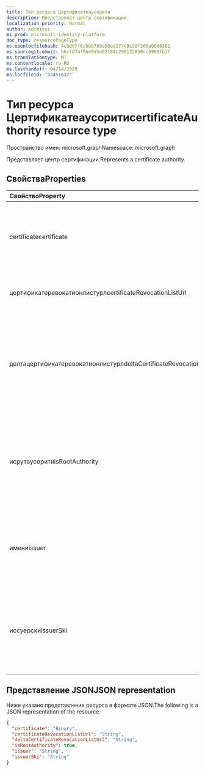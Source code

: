 ```yaml
---
title: Тип ресурса Цертификатеаусорити
description: Представляет центр сертификации.
localization_priority: Normal
author: adimitui
ms.prod: microsoft-identity-platform
doc_type: resourcePageType
ms.openlocfilehash: 4c8d97f6cbbb789e99ad177c8c90f308a90d6381
ms.sourcegitcommit: bbcf074f0be9d5e02f84c290122850cc5968fb1f
ms.translationtype: MT
ms.contentlocale: ru-RU
ms.lasthandoff: 04/14/2020
ms.locfileid: "43451637"
---
```

# <a name="certificateauthority-resource-type"></a><span data-ttu-id="04782-103">Тип ресурса Цертификатеаусорити</span><span class="sxs-lookup"><span data-stu-id="04782-103">certificateAuthority resource type</span></span>

<span data-ttu-id="04782-104">Пространство имен: microsoft.graph</span><span class="sxs-lookup"><span data-stu-id="04782-104">Namespace: microsoft.graph</span></span>

<span data-ttu-id="04782-105">Представляет центр сертификации.</span><span class="sxs-lookup"><span data-stu-id="04782-105">Represents a certificate authority.</span></span>

## <a name="properties"></a><span data-ttu-id="04782-106">Свойства</span><span class="sxs-lookup"><span data-stu-id="04782-106">Properties</span></span>

| <span data-ttu-id="04782-107">Свойство</span><span class="sxs-lookup"><span data-stu-id="04782-107">Property</span></span>     | <span data-ttu-id="04782-108">Тип</span><span class="sxs-lookup"><span data-stu-id="04782-108">Type</span></span>        | <span data-ttu-id="04782-109">Описание</span><span class="sxs-lookup"><span data-stu-id="04782-109">Description</span></span> |
|:-------------|:------------|:------------|
|<span data-ttu-id="04782-110">certificate</span><span class="sxs-lookup"><span data-stu-id="04782-110">certificate</span></span>|<span data-ttu-id="04782-111">Двоичный</span><span class="sxs-lookup"><span data-stu-id="04782-111">Binary</span></span>|<span data-ttu-id="04782-112">Обязательный.</span><span class="sxs-lookup"><span data-stu-id="04782-112">Required.</span></span> <span data-ttu-id="04782-113">Строка в кодировке Base64, представляющая общедоступный сертификат.</span><span class="sxs-lookup"><span data-stu-id="04782-113">The base64 encoded string representing the public certificate.</span></span>|
|<span data-ttu-id="04782-114">цертификатеревокатионлистурл</span><span class="sxs-lookup"><span data-stu-id="04782-114">certificateRevocationListUrl</span></span>|<span data-ttu-id="04782-115">String</span><span class="sxs-lookup"><span data-stu-id="04782-115">String</span></span>|<span data-ttu-id="04782-116">URL-адрес списка отзыва сертификатов.</span><span class="sxs-lookup"><span data-stu-id="04782-116">The URL of the certificate revocation list.</span></span>|
|<span data-ttu-id="04782-117">делтацертификатеревокатионлистурл</span><span class="sxs-lookup"><span data-stu-id="04782-117">deltaCertificateRevocationListUrl</span></span>|<span data-ttu-id="04782-118">String</span><span class="sxs-lookup"><span data-stu-id="04782-118">String</span></span>|<span data-ttu-id="04782-119">URL-адрес содержит список всех отозванных сертификатов с момента последнего создания полного списка ревокатон сертификатов.</span><span class="sxs-lookup"><span data-stu-id="04782-119">The URL contains the list of all revoked certificates since the last time a full certificate revocaton list was created.</span></span>|
|<span data-ttu-id="04782-120">исрутаусорити</span><span class="sxs-lookup"><span data-stu-id="04782-120">isRootAuthority</span></span>|<span data-ttu-id="04782-121">Boolean</span><span class="sxs-lookup"><span data-stu-id="04782-121">Boolean</span></span>|<span data-ttu-id="04782-122">Обязательный.</span><span class="sxs-lookup"><span data-stu-id="04782-122">Required.</span></span> <span data-ttu-id="04782-123">**true** , если доверенным сертификатом является корневой центр, **false** , если доверенный сертификат является промежуточным.</span><span class="sxs-lookup"><span data-stu-id="04782-123">**true** if the trusted certificate is a root authority, **false** if the trusted certificate is an intermediate authority.</span></span>|
|<span data-ttu-id="04782-124">имени</span><span class="sxs-lookup"><span data-stu-id="04782-124">issuer</span></span>|<span data-ttu-id="04782-125">String</span><span class="sxs-lookup"><span data-stu-id="04782-125">String</span></span>|<span data-ttu-id="04782-126">Поставщик сертификата, рассчитанный на основе значения **сертификата** .</span><span class="sxs-lookup"><span data-stu-id="04782-126">The issuer of the certificate, calculated from the **certificate** value.</span></span> <span data-ttu-id="04782-127">Только для чтения.</span><span class="sxs-lookup"><span data-stu-id="04782-127">Read-only.</span></span> |
|<span data-ttu-id="04782-128">иссуерски</span><span class="sxs-lookup"><span data-stu-id="04782-128">issuerSki</span></span>|<span data-ttu-id="04782-129">String</span><span class="sxs-lookup"><span data-stu-id="04782-129">String</span></span>|<span data-ttu-id="04782-130">Идентификатор ключа субъекта сертификата, рассчитанный на основе значения **сертификата** .</span><span class="sxs-lookup"><span data-stu-id="04782-130">The subject key identifier of the certificate, calculated from the **certificate** value.</span></span> <span data-ttu-id="04782-131">Только для чтения.</span><span class="sxs-lookup"><span data-stu-id="04782-131">Read-only.</span></span>|

## <a name="json-representation"></a><span data-ttu-id="04782-132">Представление JSON</span><span class="sxs-lookup"><span data-stu-id="04782-132">JSON representation</span></span>

<span data-ttu-id="04782-133">Ниже указано представление ресурса в формате JSON.</span><span class="sxs-lookup"><span data-stu-id="04782-133">The following is a JSON representation of the resource.</span></span>

<!-- {
  "blockType": "resource",
  "optionalProperties": [

  ],
  "@odata.type": "microsoft.graph.certificateAuthority",
  "baseType": null
}-->

```json
{
  "certificate": "Binary",
  "certificateRevocationListUrl": "String",
  "deltaCertificateRevocationListUrl": "String",
  "isRootAuthority": true,
  "issuer": "String",
  "issuerSki": "String"
}
```

<!-- uuid: 16cd6b66-4b1a-43a1-adaf-3a886856ed98
2019-02-04 14:57:30 UTC -->
<!-- {
  "type": "#page.annotation",
  "description": "certificateAuthority resource",
  "keywords": "",
  "section": "documentation",
  "tocPath": ""
}-->